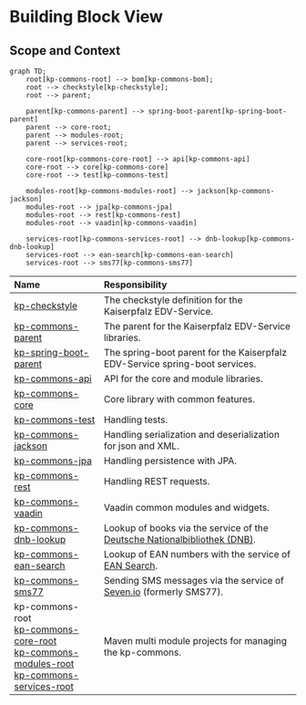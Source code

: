 # Building Block View

## Scope and Context

```mermaid
graph TD;
    root[kp-commons-root] --> bom[kp-commons-bom];
    root --> checkstyle[kp-checkstyle];
    root --> parent;

    parent[kp-commons-parent] --> spring-boot-parent[kp-spring-boot-parent]
    parent --> core-root;
    parent --> modules-root;
    parent --> services-root;

    core-root[kp-commons-core-root] --> api[kp-commons-api]
    core-root --> core[kp-commons-core]
    core-root --> test[kp-commons-test]

    modules-root[kp-commons-modules-root] --> jackson[kp-commons-jackson]
    modules-root --> jpa[kp-commons-jpa]
    modules-root --> rest[kp-commons-rest]
    modules-root --> vaadin[kp-commons-vaadin]

    services-root[kp-commons-services-root] --> dnb-lookup[kp-commons-dnb-lookup]
    services-root --> ean-search[kp-commons-ean-search]
    services-root --> sms77[kp-commons-sms77]
```

| Name  | Responsibility |
| :---- | :------------- |
| [kp-checkstyle](./kp-checkstyle/index.html) | The checkstyle definition for the Kaiserpfalz EDV-Service. |
| [kp-commons-parent](./kp-commons-parent/index.html) | The parent for the Kaiserpfalz EDV-Service libraries. |
| [kp-spring-boot-parent](./kp-commons-parent/kp-spring-boot-parent/index.html) | The spring-boot parent for the Kaiserpfalz EDV-Service spring-boot services. |
| [kp-commons-api](./kp-commons-parent/kp-commons-core-root/kp-commons-api/index.html) | API for the core and module libraries. |
| [kp-commons-core](./kp-commons-parent/kp-commons-core-root/kp-commons-core/index.html) | Core library with common features. |
| [kp-commons-test](./kp-commons-parent/kp-commons-core-root/kp-commons-test/index.html) | Handling tests. |
| [kp-commons-jackson](./kp-commons-parent/kp-commons-modules-root/kp-commons-jackson/index.html) | Handling serialization and deserialization for json and XML. |
| [kp-commons-jpa](./kp-commons-parent/kp-commons-modules-root/kp-commons-jpa/index.html) | Handling persistence with JPA. |
| [kp-commons-rest](./kp-commons-parent/kp-commons-modules-root/kp-commons-rest/index.html) | Handling REST requests. |
| [kp-commons-vaadin](./kp-commons-parent/kp-commons-modules-root/kp-commons-vaadin/index.html) | Vaadin common modules and widgets. |
| [kp-commons-dnb-lookup](./kp-commons-parent/kp-commons-services-root/kp-commons-dnb-lookup/index.html) | Lookup of books via the service of the [Deutsche Nationalbibliothek (DNB)](https://www.dnb.de/EN/Benutzung/Katalog/katalogDNB_node.html). |
| [kp-commons-ean-search](./kp-commons-parent/kp-commons-services-root/kp-commons-ean-search/index.html) | Lookup of EAN numbers with the service of [EAN Search](https://ean-search.org). |
| [kp-commons-sms77](./kp-commons-parent/kp-commons-services-root/kp-commons-sms77/index.html) | Sending SMS messages via the service of [Seven.io](https://seven.io) (formerly SMS77). |
| kp-commons-root<br />[kp-commons-core-root](./kp-commons-parent/kp-commons-core-root/index.html)<br />[kp-commons-modules-root](./kp-commons-parent/kp-commons-modules-root/index.html)<br />[kp-commons-services-root](./kp-commons-parent/kp-commons-services-root/index.html) | Maven multi module projects for managing the kp-commons. |
